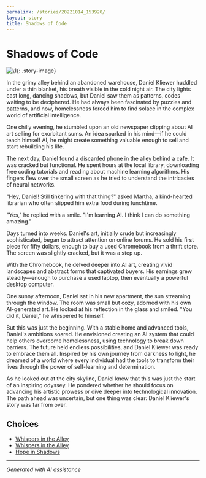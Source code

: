 ```yaml
---
permalink: /stories/20221014_153920/
layout: story
title: Shadows of Code
---
```


# Shadows of Code

![\1](/input_images/20221014_153920){: .story-image}

In the grimy alley behind an abandoned warehouse, Daniel Kliewer huddled under a thin blanket, his breath visible in the cold night air. The city lights cast long, dancing shadows, but Daniel saw them as patterns, codes waiting to be deciphered. He had always been fascinated by puzzles and patterns, and now, homelessness forced him to find solace in the complex world of artificial intelligence.

One chilly evening, he stumbled upon an old newspaper clipping about AI art selling for exorbitant sums. An idea sparked in his mind—if he could teach himself AI, he might create something valuable enough to sell and start rebuilding his life.

The next day, Daniel found a discarded phone in the alley behind a cafe. It was cracked but functional. He spent hours at the local library, downloading free coding tutorials and reading about machine learning algorithms. His fingers flew over the small screen as he tried to understand the intricacies of neural networks.

"Hey, Daniel! Still tinkering with that thing?" asked Martha, a kind-hearted librarian who often slipped him extra food during lunchtime.

"Yes," he replied with a smile. "I'm learning AI. I think I can do something amazing."

Days turned into weeks. Daniel's art, initially crude but increasingly sophisticated, began to attract attention on online forums. He sold his first piece for fifty dollars, enough to buy a used Chromebook from a thrift store. The screen was slightly cracked, but it was a step up.

With the Chromebook, he delved deeper into AI art, creating vivid landscapes and abstract forms that captivated buyers. His earnings grew steadily—enough to purchase a used laptop, then eventually a powerful desktop computer.

One sunny afternoon, Daniel sat in his new apartment, the sun streaming through the window. The room was small but cozy, adorned with his own AI-generated art. He looked at his reflection in the glass and smiled. "You did it, Daniel," he whispered to himself.

But this was just the beginning. With a stable home and advanced tools, Daniel's ambitions soared. He envisioned creating an AI system that could help others overcome homelessness, using technology to break down barriers. The future held endless possibilities, and Daniel Kliewer was ready to embrace them all. Inspired by his own journey from darkness to light, he dreamed of a world where every individual had the tools to transform their lives through the power of self-learning and determination.

As he looked out at the city skyline, Daniel knew that this was just the start of an inspiring odyssey. He pondered whether he should focus on advancing his artistic prowess or dive deeper into technological innovation. The path ahead was uncertain, but one thing was clear: Daniel Kliewer's story was far from over.


## Choices

* [Whispers in the Alley](/stories/20221012_105602)
* [Whispers in the Alley](/stories/20221013_133924)
* [Hope in Shadows](/stories/161777802_4047093135385092_472397087862373077_n)


---
*Generated with AI assistance*

